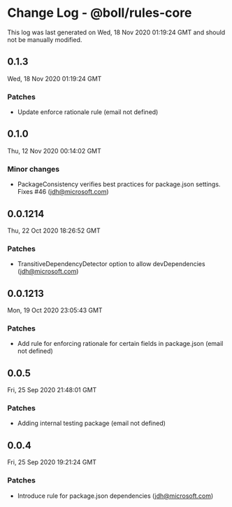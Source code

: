 # Change Log - @boll/rules-core

This log was last generated on Wed, 18 Nov 2020 01:19:24 GMT and should not be manually modified.

<!-- Start content -->

## 0.1.3

Wed, 18 Nov 2020 01:19:24 GMT

### Patches

- Update enforce rationale rule (email not defined)

## 0.1.0

Thu, 12 Nov 2020 00:14:02 GMT

### Minor changes

- PackageConsistency verifies best practices for package.json settings. Fixes #46 (jdh@microsoft.com)

## 0.0.1214

Thu, 22 Oct 2020 18:26:52 GMT

### Patches

- TransitiveDependencyDetector option to allow devDependencies (jdh@microsoft.com)

## 0.0.1213

Mon, 19 Oct 2020 23:05:43 GMT

### Patches

- Add rule for enforcing rationale for certain fields in package.json (email not defined)

## 0.0.5

Fri, 25 Sep 2020 21:48:01 GMT

### Patches

- Adding internal testing package (email not defined)

## 0.0.4

Fri, 25 Sep 2020 19:21:24 GMT

### Patches

- Introduce rule for package.json dependencies (jdh@microsoft.com)

